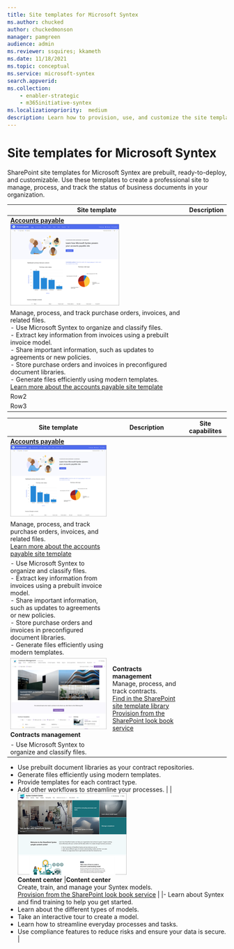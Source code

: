 ```yaml
---
title: Site templates for Microsoft Syntex
ms.author: chucked
author: chuckedmonson
manager: pamgreen
audience: admin
ms.reviewer: ssquires; kkameth
ms.date: 11/18/2021
ms.topic: conceptual
ms.service: microsoft-syntex
search.appverid: 
ms.collection: 
    - enabler-strategic
    - m365initiative-syntex
ms.localizationpriority:  medium
description: Learn how to provision, use, and customize the site templates for Microsoft Syntex.
---
```


# Site templates for Microsoft Syntex

SharePoint site templates for Microsoft Syntex are prebuilt, ready-to-deploy, and customizable. Use these templates to create a professional site to manage, process, and track the status of business documents in your organization.


|Site template |Description  |
|---------|---------|
|[**Accounts payable**](https://support.microsoft.com/en-us/office/80820115-c700-4a62-bb59-69b33c8e3b4f)<br>![Thumbnail image for the accounts payable site template.](../media/content-understanding/site-template-accounts-payable-thumbnail.png)    |
|Manage, process, and track purchase orders, invoices, and related files.  <br> - Use Microsoft Syntex to organize and classify files.<br> - Extract key information from invoices using a prebuilt invoice model.<br> - Share important information, such as updates to agreements or new policies.<br> - Store purchase orders and invoices in preconfigured document libraries.<br> - Generate files efficiently using modern templates.  <br>[Learn more about the accounts payable site template](https://support.microsoft.com/en-us/office/80820115-c700-4a62-bb59-69b33c8e3b4f)      |
|Row2     |         |
|Row3     |         |




|Site template  |Description  |Site capabilites  |
|---------|---------|---------|
|[**Accounts payable**](https://support.microsoft.com/en-us/office/80820115-c700-4a62-bb59-69b33c8e3b4f)<br>![Thumbnail image for the accounts payable site template.](../media/content-understanding/site-template-accounts-payable-thumbnail.png)   |
|Manage, process, and track purchase orders, invoices, and related files.<br> [Learn more about the accounts payable site template](https://support.microsoft.com/en-us/office/80820115-c700-4a62-bb59-69b33c8e3b4f) <br>  |
|- Use Microsoft Syntex to organize and classify files.<br> - Extract key information from invoices using a prebuilt invoice model.<br> - Share important information, such as updates to agreements or new policies.<br> - Store purchase orders and invoices in preconfigured document libraries.<br> - Generate files efficiently using modern templates.         |
|![Thumbnail image for the contracts management site template.](../media/content-understanding/site-template-contracts-management-thumbnail.png)<br> **Contracts management**    |**Contracts management**<br> Manage, process, and track contracts. <br>[Find in the SharePoint site template library](https://support.microsoft.com/en-us/office/80820115-c700-4a62-bb59-69b33c8e3b4f) <br> [Provision from the SharePoint look book service](use-contracts-management-site.md)   |
|- Use Microsoft Syntex to organize and classify files.<br>
- Use prebuilt document libraries as your contract repositories.<br>
- Generate files efficiently using modern templates.<br>
- Provide templates for each contract type.
- Add other workflows to streamline your processes.         |
|![Thumbnail image for the content center site template.](../media/content-understanding/site-template-content-center-thumbnail.png)<br> **Content center**   |**Content center**<br> Create, train, and manage your Syntex models. <br> [Provision from the SharePoint look book service](use-content-center-site.md)   |
|- Learn about Syntex and find training to help you get started.<br> 
- Learn about the different types of models.<br>
- Take an interactive tour to create a model.<br>
- Learn how to streamline everyday processes and tasks.<br>
- Use compliance features to reduce risks and ensure your data is secure.  |


